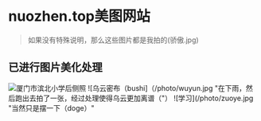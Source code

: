 # nuozhen.top美图网站

>如果没有特殊说明，那么这些图片都是我拍的(骄傲.jpg)

## 已进行图片美化处理

![厦门市滨北小学后侧照](/photo/binbei.jpg "雨后拍摄")
![乌云密布（bushi]（/photo/wuyun.jpg "在下雨，然后跑出去拍了一张，经过处理使得乌云更加离谱（"）
![学习](/photo/zuoye.jpg "当然只是摆一下（doge）"
